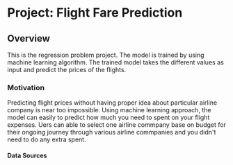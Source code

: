 # Project: Flight Fare Prediction
## Overview
This is the regression problem project. The model is trained by using machine learning algorithm. The trained model takes the different values as input and predict the prices of the flights.
### Motivation
Predicting flight prices without having proper idea about particular airline company is near too impossible. Using machine learning approach, the model can easily to predict how much you need to spent on your flight expenses. Uers can able to select one airline commpany base on budget for their ongoing journey through various airline commpanies and you didn't need to do any extra spent.
#### Data Sources
